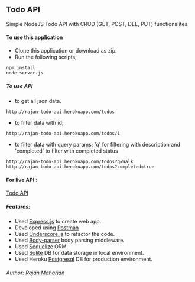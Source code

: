 ## Todo API
Simple NodeJS Todo API with CRUD (GET, POST, DEL, PUT) functionalites.

#### To use this application
* Clone this application or download as zip.
* Run the following scripts;
```
npm install
node server.js

```
##### To use API
* to get all json data.
````
http://rajan-todo-api.herokuapp.com/todos 
````
* to filter data with id;
````
http://rajan-todo-api.herokuapp.com/todos/1
````
* to filter data with query params; 'q' for filtering with description and 'completed' to filter with completed status
````
http://rajan-todo-api.herokuapp.com/todos?q=Walk
http://rajan-todo-api.herokuapp.com/todos?completed=true
````

#### For live API :
[Todo API](http://rajan-todo-api.herokuapp.com/)

##### Features:
* Used [Express.js](http://expressjs.com/) to create web app.
* Developed using [Postman](http://www.getpostman.com/)
* Used [Underscore.js](http://underscorejs.org/) to refactor the code.
* Used [Body-parser](https://www.npmjs.com/package/body-parser-json) body parsing middleware.
* Used [Sequelize](http://docs.sequelizejs.com/en/latest/) ORM.
* Used [Sqlite](https://www.sqlite.org/) DB for data storage in local environment.
* Used Heroku [Postgresql](https://www.heroku.com/postgres) DB for production environment.

###### Author: [Rajan Maharjan](http://mrajan.com.np/)
